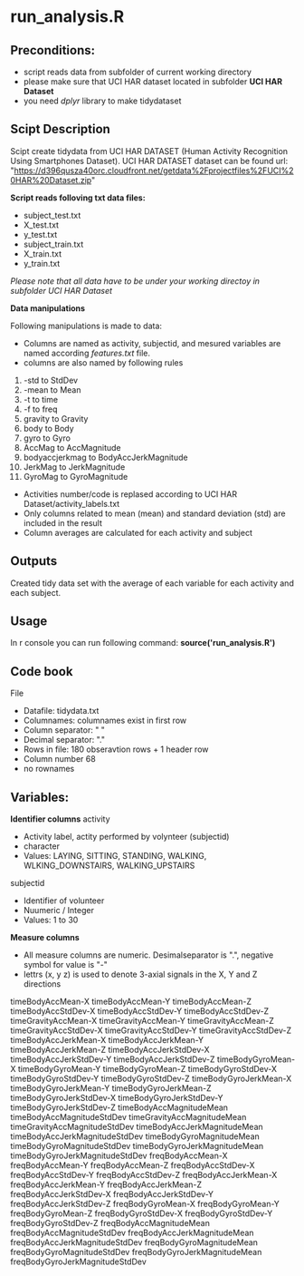 
run_analysis.R
==============

Preconditions:
-----------
<ul>
<li>script reads data from subfolder of current working directory</li>
<li>please make sure that UCI HAR dataset located in subfolder <strong>UCI HAR Dataset</strong></li>
<li>you need <em>dplyr</em> library to make tidydataset</li>
</ul>

Scipt Description
-----------------
Scipt create tidydata from UCI HAR DATASET (Human Activity Recognition Using Smartphones Dataset).
UCI HAR DATASET  dataset can be found url: "https://d396qusza40orc.cloudfront.net/getdata%2Fprojectfiles%2FUCI%20HAR%20Dataset.zip"

<strong>Script reads folloving txt data files:</strong>
<ul>
<li>subject_test.txt</li>
<li>X_test.txt</li>
<li>y_test.txt</li>
<li>subject_train.txt</li>
<li>X_train.txt</li>
<li>y_train.txt</li>
</ul>
<em>Please note that all data have to be under your working directoy in subfolder UCI HAR Dataset</em>

<strong>Data manipulations</strong>

Following manipulations is made to data:
<ul>
<li>Columns are named as activity, subjectid, and mesured variables are named according <em>features.txt</em> file.</li>
<li>columns are also named by following rules</li>
</ul>
<ol>
	<li>-std to StdDev</li>
	<li>-mean to Mean</li>
	<li>-t to time</li>
	<li>-f to freq</li>
	<li>gravity to Gravity</li>
	<li>body to Body</li>
	<li>gyro to Gyro</li>
	<li>AccMag to AccMagnitude</li>
	<li>bodyaccjerkmag to BodyAccJerkMagnitude</li>
	<li>JerkMag to JerkMagnitude</li>
	<li>GyroMag to GyroMagnitude</li>
</ol>
<ul>
<li>Activities number/code is replased according to UCI HAR Dataset/activity_labels.txt</li>
<li>Only columns related to mean (mean) and standard deviation (std) are included in the result</li>
<li>Column averages are calculated for each activity and subject</li>
</ul>

Outputs
-------
Created tidy data set with the average of each variable for each activity and each subject.

Usage
-----
In r console you can run following command:
<strong>source('run_analysis.R')</strong>

Code book
---------
File
<ul>
<li>Datafile: tidydata.txt</li>
<li>Columnames: columnames exist in first row</li>
<li>Column separator: " "</li>
<li>Decimal separator: "."</li>
<li>Rows in file: 180 obseravtion rows + 1 header row</li>
<li>Column number 68</li>
<li>no rownames</li>
</ul>

Variables:
----------
<strong>Identifier columns</strong>
activity
<ul>
<li>Activity label, actity performed by volynteer (subjectid)</li>
<li>character</li>
<li>Values: LAYING, SITTING, STANDING, WALKING, WLKING_DOWNSTAIRS, WALKING_UPSTAIRS</li>
</ul>
subjectid
<ul>
<li>Identifier of volunteer</li>
<li>Nuumeric / Integer</li>
<li>Values: 1 to 30</li>
</ul>
<strong>Measure columns</strong>
<ul>
<li>All measure columns are numeric. Desimalseparator is ".", negative symbol for value is "-"</li>
<li>lettrs (x, y z) is used to denote 3-axial signals in the X, Y and Z directions</li>
</ul>
timeBodyAccMean-X
timeBodyAccMean-Y
timeBodyAccMean-Z
timeBodyAccStdDev-X
timeBodyAccStdDev-Y
timeBodyAccStdDev-Z
timeGravityAccMean-X
timeGravityAccMean-Y
timeGravityAccMean-Z
timeGravityAccStdDev-X
timeGravityAccStdDev-Y
timeGravityAccStdDev-Z
timeBodyAccJerkMean-X
timeBodyAccJerkMean-Y
timeBodyAccJerkMean-Z
timeBodyAccJerkStdDev-X
timeBodyAccJerkStdDev-Y
timeBodyAccJerkStdDev-Z
timeBodyGyroMean-X
timeBodyGyroMean-Y
timeBodyGyroMean-Z
timeBodyGyroStdDev-X
timeBodyGyroStdDev-Y
timeBodyGyroStdDev-Z
timeBodyGyroJerkMean-X
timeBodyGyroJerkMean-Y
timeBodyGyroJerkMean-Z
timeBodyGyroJerkStdDev-X
timeBodyGyroJerkStdDev-Y
timeBodyGyroJerkStdDev-Z
timeBodyAccMagnitudeMean
timeBodyAccMagnitudeStdDev
timeGravityAccMagnitudeMean
timeGravityAccMagnitudeStdDev
timeBodyAccJerkMagnitudeMean
timeBodyAccJerkMagnitudeStdDev
timeBodyGyroMagnitudeMean
timeBodyGyroMagnitudeStdDev
timeBodyGyroJerkMagnitudeMean
timeBodyGyroJerkMagnitudeStdDev
freqBodyAccMean-X
freqBodyAccMean-Y
freqBodyAccMean-Z
freqBodyAccStdDev-X
freqBodyAccStdDev-Y
freqBodyAccStdDev-Z
freqBodyAccJerkMean-X
freqBodyAccJerkMean-Y
freqBodyAccJerkMean-Z
freqBodyAccJerkStdDev-X
freqBodyAccJerkStdDev-Y
freqBodyAccJerkStdDev-Z
freqBodyGyroMean-X
freqBodyGyroMean-Y
freqBodyGyroMean-Z
freqBodyGyroStdDev-X
freqBodyGyroStdDev-Y
freqBodyGyroStdDev-Z
freqBodyAccMagnitudeMean
freqBodyAccMagnitudeStdDev
freqBodyAccJerkMagnitudeMean
freqBodyAccJerkMagnitudeStdDev
freqBodyGyroMagnitudeMean
freqBodyGyroMagnitudeStdDev
freqBodyGyroJerkMagnitudeMean
freqBodyGyroJerkMagnitudeStdDev